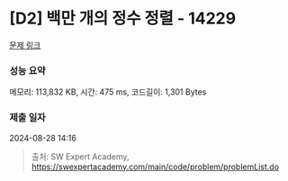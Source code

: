 # [D2] 백만 개의 정수 정렬 - 14229 

[문제 링크](https://swexpertacademy.com/main/code/problem/problemDetail.do?contestProbId=AX_Y-4T6-yoDFAVy) 

### 성능 요약

메모리: 113,832 KB, 시간: 475 ms, 코드길이: 1,301 Bytes

### 제출 일자

2024-08-28 14:16



> 출처: SW Expert Academy, https://swexpertacademy.com/main/code/problem/problemList.do